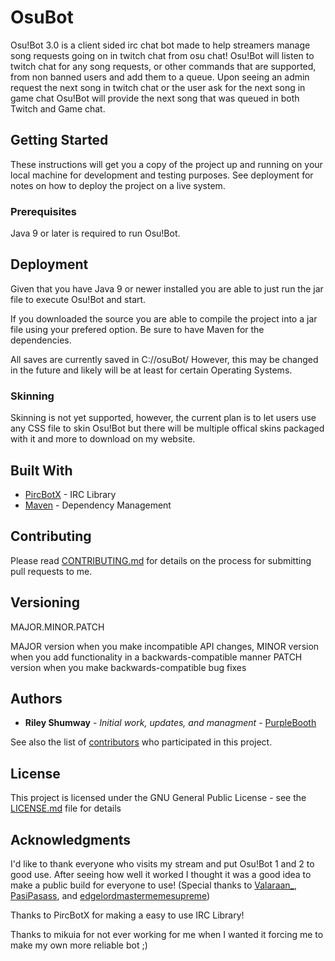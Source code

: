 # OsuBot

Osu!Bot 3.0 is a client sided irc chat bot made to help streamers manage song requests going on in twitch chat from osu chat! Osu!Bot will listen to twitch chat for any song requests, or other commands that are supported, from non banned users and add them to a queue. Upon seeing an admin request the next song in twitch chat or the user ask for the next song in game chat Osu!Bot will provide the next song that was queued in both Twitch and Game chat.

## Getting Started

These instructions will get you a copy of the project up and running on your local machine for development and testing purposes. See deployment for notes on how to deploy the project on a live system.

### Prerequisites

Java 9 or later is required to run Osu!Bot.

## Deployment

Given that you have Java 9 or newer installed you are able to just run the jar file to execute Osu!Bot and start.

If you downloaded the source you are able to compile the project into a jar file using your prefered option. Be sure to have Maven for the dependencies.

All saves are currently saved in C://osuBot/ However, this may be changed in the future and likely will be at least for certain Operating Systems.

### Skinning

Skinning is not yet supported, however, the current plan is to let users use any CSS file to skin Osu!Bot but there will be multiple offical skins packaged with it and more to download on my website.

## Built With

* [PircBotX](https://github.com/TheLQ/pircbotx) - IRC Library
* [Maven](https://maven.apache.org/) - Dependency Management

## Contributing

Please read [CONTRIBUTING.md]() for details on the process for submitting pull requests to me.

## Versioning

MAJOR.MINOR.PATCH

MAJOR version when you make incompatible API changes,
MINOR version when you add functionality in a backwards-compatible manner
PATCH version when you make backwards-compatible bug fixes

## Authors

* **Riley Shumway** - *Initial work, updates, and managment* - [PurpleBooth](https://github.com/DragonHeart000)

See also the list of [contributors](https://github.com/DragonHeart000/OsuBot/graphs/contributors) who participated in this project.

## License

This project is licensed under the GNU General Public License - see the [LICENSE.md](LICENSE.md) file for details

## Acknowledgments

I'd like to thank everyone who visits my stream and put Osu!Bot 1 and 2 to good use. After seeing how well it worked I thought it was a good idea to make a public build for everyone to use! (Special thanks to [Valaraan_](https://www.twitch.tv/valaraan_), [PasiPasass](https://go.twitch.tv/pasipasass), and [edgelordmastermemesupreme](https://go.twitch.tv/edgelordmastermemesupreme))

Thanks to PircBotX for making a easy to use IRC Library!

Thanks to mikuia for not ever working for me when I wanted it forcing me to make my own more reliable bot ;)
